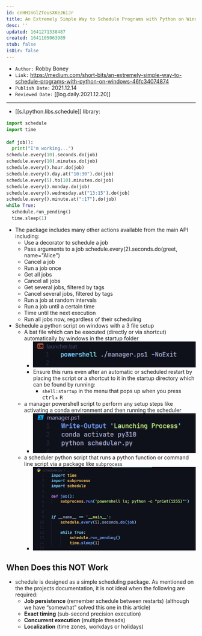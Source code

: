 ```yaml
---
id: cnHHInGlZTousXKeJ6iJr
title: An Extremely Simple Way to Schedule Programs with Python on Windows
desc: ''
updated: 1641271338487
created: 1641105063989
stub: false
isDir: false
---
```


- `Author:` Robby Boney
- `Link:` <https://medium.com/short-bits/an-extremely-simple-way-to-schedule-programs-with-python-on-windows-46fc34074874>
- `Publish Date:` 2021.12.14
- `Reviewed Date:` [[log.daily.2021.12.20]]

---

- [[s.l.python.libs.schedule]] library:


```python
import schedule
import time

def job():
  print("I'm working...")
schedule.every(10).seconds.do(job)
schedule.every(10).minutes.do(job)
schedule.every().hour.do(job)
schedule.every().day.at("10:30").do(job)
schedule.every(5).to(10).minutes.do(job)
schedule.every().monday.do(job)
schedule.every().wednesday.at("13:15").do(job)
schedule.every().minute.at(":17").do(job)
while True:
  schedule.run_pending()
  time.sleep(1)
```

- The package includes many other actions available from the main API including:
  - Use a decorator to schedule a job
  - Pass arguments to a job schedule.every(2).seconds.do(greet, name="Alice")
  - Cancel a job
  - Run a job once
  - Get all jobs
  - Cancel all jobs
  - Get several jobs, filtered by tags
  - Cancel several jobs, filtered by tags
  - Run a job at random intervals
  - Run a job until a certain time
  - Time until the next execution
  - Run all jobs now, regardless of their scheduling
- Schedule a python script on windows with a 3 file setup
  - A bat file which can be executed (directly or via shortcut) automatically by windows in the startup folder
    - ![alt](assets/images/Pasted_image_20211220105600.png)
    - Ensure this runs even after an automatic or scheduled restart by placing the script or a shortcut to it in the startup directory which can be found by running:
      - `shell:startup` in the menu that pops up when you press <kbd>ctrl</kbd>+ <kbd>R</kbd>
  - a manager powershell script to perform any setup steps like activating a conda environment and then running the scheduler
    - ![alt](assets/images/Pasted_image_20211220105611.png)
  - a scheduler python script that runs a python function or command line script via a package like `subprocess`
    - ![alt](assets/images/Pasted_image_20211220105625.png)

## When Does this NOT Work

- schedule is designed as a simple scheduling package. As mentioned on the the projects documentation, it is not ideal when the following are required:
  - **Job persistence** (remember schedule between restarts) (although we have “somewhat” solved this one in this article)
  - **Exact timing** (sub-second precision execution)
  - **Concurrent execution** (multiple threads)
  - **Localization** (time zones, workdays or holidays)

